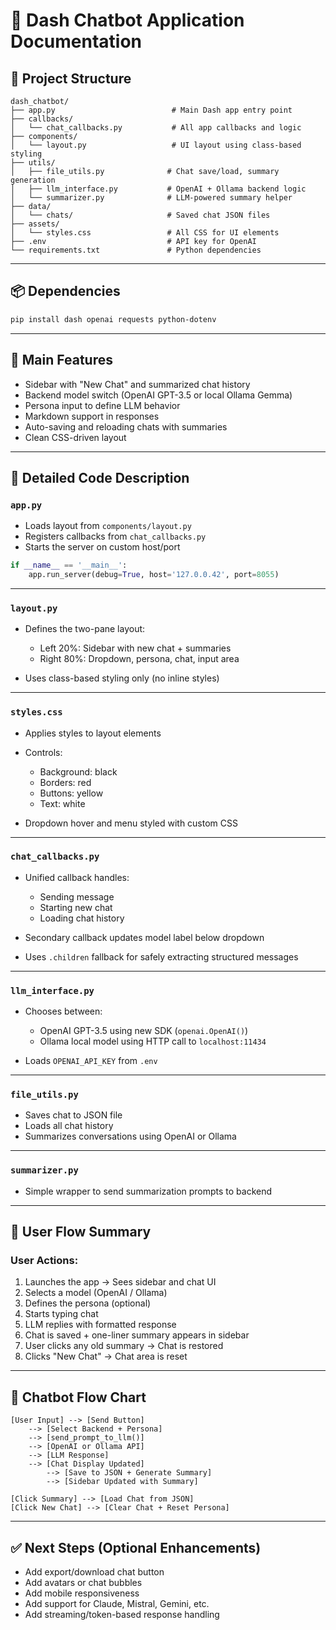 # 🧠 Dash Chatbot Application Documentation

## 📁 Project Structure

```
dash_chatbot/
├── app.py                          # Main Dash app entry point
├── callbacks/
│   └── chat_callbacks.py           # All app callbacks and logic
├── components/
│   └── layout.py                   # UI layout using class-based styling
├── utils/
│   ├── file_utils.py              # Chat save/load, summary generation
│   ├── llm_interface.py           # OpenAI + Ollama backend logic
│   └── summarizer.py              # LLM-powered summary helper
├── data/
│   └── chats/                     # Saved chat JSON files
├── assets/
│   └── styles.css                 # All CSS for UI elements
├── .env                           # API key for OpenAI
└── requirements.txt               # Python dependencies
```

---

## 📦 Dependencies

```bash
pip install dash openai requests python-dotenv
```

---

## 🧩 Main Features

* Sidebar with "New Chat" and summarized chat history
* Backend model switch (OpenAI GPT-3.5 or local Ollama Gemma)
* Persona input to define LLM behavior
* Markdown support in responses
* Auto-saving and reloading chats with summaries
* Clean CSS-driven layout

---

## 🔧 Detailed Code Description

### `app.py`

* Loads layout from `components/layout.py`
* Registers callbacks from `chat_callbacks.py`
* Starts the server on custom host/port

```python
if __name__ == '__main__':
    app.run_server(debug=True, host='127.0.0.42', port=8055)
```

---

### `layout.py`

* Defines the two-pane layout:

  * Left 20%: Sidebar with new chat + summaries
  * Right 80%: Dropdown, persona, chat, input area
* Uses class-based styling only (no inline styles)

---

### `styles.css`

* Applies styles to layout elements
* Controls:

  * Background: black
  * Borders: red
  * Buttons: yellow
  * Text: white
* Dropdown hover and menu styled with custom CSS

---

### `chat_callbacks.py`

* Unified callback handles:

  * Sending message
  * Starting new chat
  * Loading chat history
* Secondary callback updates model label below dropdown
* Uses `.children` fallback for safely extracting structured messages

---

### `llm_interface.py`

* Chooses between:

  * OpenAI GPT-3.5 using new SDK (`openai.OpenAI()`)
  * Ollama local model using HTTP call to `localhost:11434`
* Loads `OPENAI_API_KEY` from `.env`

---

### `file_utils.py`

* Saves chat to JSON file
* Loads all chat history
* Summarizes conversations using OpenAI or Ollama

---

### `summarizer.py`

* Simple wrapper to send summarization prompts to backend

---

## 👤 User Flow Summary

### User Actions:

1. Launches the app → Sees sidebar and chat UI
2. Selects a model (OpenAI / Ollama)
3. Defines the persona (optional)
4. Starts typing chat
5. LLM replies with formatted response
6. Chat is saved + one-liner summary appears in sidebar
7. User clicks any old summary → Chat is restored
8. Clicks "New Chat" → Chat area is reset

---

## 🔄 Chatbot Flow Chart

```text
[User Input] --> [Send Button]
    --> [Select Backend + Persona]
    --> [send_prompt_to_llm()]
    --> [OpenAI or Ollama API]
    --> [LLM Response]
    --> [Chat Display Updated]
        --> [Save to JSON + Generate Summary]
        --> [Sidebar Updated with Summary]

[Click Summary] --> [Load Chat from JSON]
[Click New Chat] --> [Clear Chat + Reset Persona]
```

---

## ✅ Next Steps (Optional Enhancements)

* Add export/download chat button
* Add avatars or chat bubbles
* Add mobile responsiveness
* Add support for Claude, Mistral, Gemini, etc.
* Add streaming/token-based response handling
